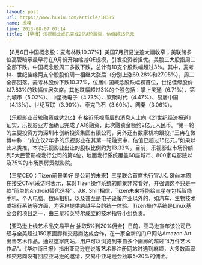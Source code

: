 ```yaml
---
layout: post
url: https://www.huxiu.com/article/18385
name: 虎嗅
time: 2013-08-07 07:14
title: 【早报】乐视影业或已完成2亿A轮融资，估值超15亿元
---
```

【8月6日中国概念股：麦考林跌10.37%】美国7月贸易逆差大幅收窄；美联储多位高管暗示最早将在9月份开始缩减QE规模，引发投资者担忧。美股三大股指周二全部下跌。中国概念股周二多数下跌，总计有10支个股跌幅超过3%。其中，麦考林、世纪佳缘两支个股股价周一相继大涨后（分别上涨69.28%和27.05%），周二全部回落。麦考林股价下跌10.37%，位居中国概念股跌幅榜首位，世纪佳缘股价以7.83%的跌幅位居次席。其他跌幅超过3%的个股包括：掌上灵通（6.71%）、第九城市（5.02%）、中星微电子（4.73%）、欢聚时代（4.47%）、易居中国（4.13%）、世纪互联（3.90%）、泰克飞石（3.60%）、网秦（3.06%）。

【乐视影业首轮融资或达2亿】有接近乐视高层的消息人士向《21世纪经济报道》证实，乐视影业方面确已完成了A轮融资，此次融资金额约2亿元人民币。“第一轮的主要投资方为深圳市创新投资集团有限公司，另外还有数家机构跟投。”王冉在微博中称：“成立仅2年多的乐视影业在其第一轮融资中，估值已超过15亿元。”如果以此来类推，本次乐视影业出让的股权比例约为13.33%。目前，乐视影业市场份额列5大民营影视发行公司的第4位，地面发行系统覆盖60座城市、800家电影院以及75%的市场票房贡献影院。

【三星CEO：Tizen前景美好 是公司的未来】三星联合首席执行官J.K. Shin本周在接受CNet采访时表示，其对Tizen操作系统的前景非常看好，并强调这不只是一款“简单的Android替代选择”。J.K. Shin相信，Tizen未来将能给三星在包括智能手机、个人电脑、数码相机，以及甚至是电子设备产业以外的，如汽车、生物技术或银行系统等方面，为客户提供跨越平台的统一体验。Tizen操作系统是Linux基金会的项目之一，由三星和英特尔成立的技术指导小组负责。

【亚马逊上线艺术品交易平台 抽取5%到20%佣金】日前，亚马逊宣布该公司已经与全美超过150家画廊和交易商达成合作，在一家全新的门户网站Amazon Art出售艺术作品。通过这家网站，用户可以浏览到来自多个画廊的超过“4万件艺术作品”。《华尔街日报》指出亚马逊在说服艺术界注册网站时遇到麻烦，大多数画廊和交易商没有回应亚马逊的邀请，交易中亚马逊会抽取5-20%的佣金。

